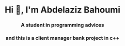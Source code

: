 <h1 align="center">Hi 👋, I'm Abdelaziz Bahoumi</h1>
<h3 align="center">A student in programming advices</h3>

<h3 align="center">and this is a client manager bank project in c++</h3>
